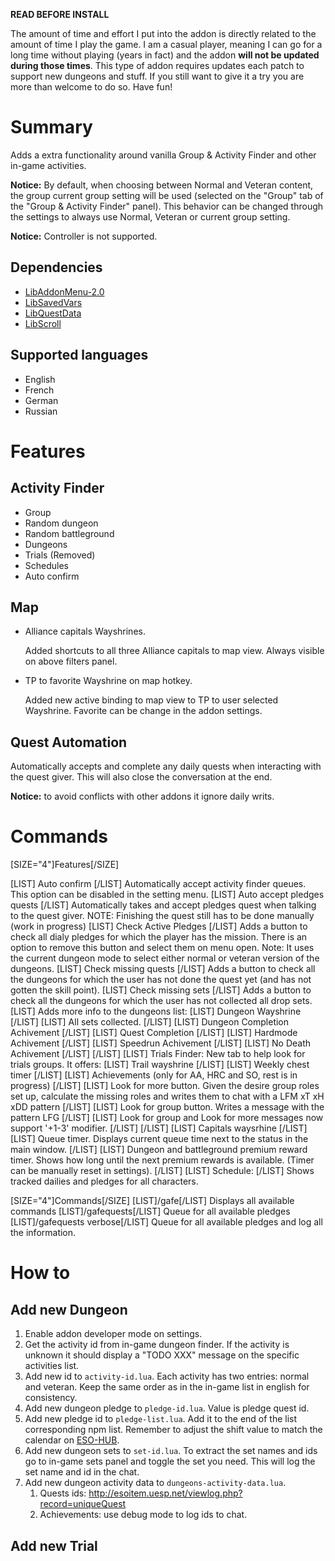 **READ BEFORE INSTALL**

The amount of time and effort I put into the addon is directly related to the amount of time I play the game. I am a casual player, meaning I can go for a long time without playing (years in fact) and the addon **will not be updated during those times**. This type of addon requires updates each patch to support new dungeons and stuff. If you still want to give it a try you are more than welcome to do so. Have fun!

# Summary

Adds a extra functionality around vanilla Group & Activity Finder and other in-game activities.

**Notice:** By default, when choosing between Normal and Veteran content, the group current group setting will be used (selected on the "Group" tab of the "Group & Activity Finder" panel). This behavior can be changed through the settings to always use Normal, Veteran or current group setting.

**Notice:** Controller is not supported.

## Dependencies

* [LibAddonMenu-2.0](https://www.esoui.com/downloads/info7-LibAddonMenu.html)
* [LibSavedVars](https://www.esoui.com/downloads/info2161-LibSavedVars.html)
* [LibQuestData](https://www.esoui.com/downloads/info2625-LibQuestData.html)
* [LibScroll](https://www.esoui.com/downloads/info1151-LibScroll.html)

## Supported languages

* English
* French
* German
* Russian

# Features

## Activity Finder

* Group
* Random dungeon
* Random battleground
* Dungeons
* Trials (Removed)
* Schedules
* Auto confirm

## Map

* Alliance capitals Wayshrines.

    Added shortcuts to all three Alliance capitals to map view. Always visible on above filters panel.

* TP to favorite Wayshrine on map hotkey.

    Added new active binding to map view to TP to user selected Wayshrine. Favorite can be change in the addon settings.

## Quest Automation

Automatically accepts and complete any daily quests when interacting with the quest giver. This will also close the conversation at the end.

**Notice:** to avoid conflicts with other addons it ignore daily writs.

# Commands


[SIZE="4"]Features[/SIZE]

[LIST]
Auto confirm
[/LIST]
Automatically accept activity finder queues. This option can be disabled in the setting menu.
[LIST]
Auto accept pledges quests
[/LIST]
Automatically takes and accept pledges quest when talking to the quest giver. NOTE: Finishing the quest still has to be done manually (work in progress)
[LIST]
Check Active Pledges
[/LIST]
Adds a button to check all dialy pledges for which the player has the mission. There is an option to remove this button and select them on menu open. Note: It uses the current dungeon mode to select either normal or veteran version of the dungeons.
[LIST]
Check missing quests
[/LIST]
Adds a button to check all the dungeons for which the user has not done the quest yet (and has not gotten the skill point).
[LIST]
Check missing sets
[/LIST]
Adds a button to check all the dungeons for which the user has not collected all drop sets.
[LIST]
Adds more info to the dungeons list:
[LIST]
Dungeon Wayshrine
[/LIST]
[LIST]
All sets collected.
[/LIST]
[LIST]
Dungeon Completion Achivement
[/LIST]
[LIST]
Quest Completion
[/LIST]
[LIST]
Hardmode Achivement
[/LIST]
[LIST]
Speedrun Achivement
[/LIST]
[LIST]
No Death Achivement
[/LIST]
[/LIST]
[LIST]
Trials Finder:
New tab to help look for trials groups. It offers:
[LIST]
Trail wayshrine
[/LIST]
[LIST]
Weekly chest timer
[/LIST]
[LIST]
Achievements (only for AA, HRC and SO, rest is in progress)
[/LIST]
[LIST]
Look for more button. Given the desire group roles set up, calculate the missing roles and writes them to chat with a LFM <trial> xT xH xDD pattern
[/LIST]
[LIST]
Look for group button. Writes a message with the pattern <rol> LFG <trial>
[/LIST]
[LIST]
Look for group and Look for more messages now support '+1-3' modifier.
[/LIST]
[/LIST]
[LIST]
Capitals waysrhine
[/LIST]
[LIST]
Queue timer. Displays current queue time next to the status in the main window.
[/LIST]
[LIST]
Dungeon and battleground premium reward timer. Shows how long until the next premium rewards is available. (Timer can be manually reset in settings).
[/LIST]
[LIST]
Schedule:
[/LIST]
Shows tracked dailies and pledges for all characters.

[SIZE="4"]Commands[/SIZE]
[LIST]/gafe[/LIST]
Displays all available commands
[LIST]/gafequests[/LIST]
Queue for all available pledges
[LIST]/gafequests verbose[/LIST]
Queue for all available pledges and log all the information.

# How to
## Add new Dungeon
1. Enable addon developer mode on settings.
2. Get the activity id from in-game dungeon finder. If the activity is unknown it should display a "TODO XXX" message on the specific activities list.
3. Add new id to `activity-id.lua`. Each activity has two entries: normal and veteran. Keep the same order as in the in-game list in english for consistency.
4. Add new dungeon pledge to `pledge-id.lua`. Value is pledge quest id.
5. Add new pledge id to `pledge-list.lua`. Add it to the end of the list corresponding npm list. Remember to adjust the shift value to match the calendar on [ESO-HUB](https://eso-hub.com/en/daily-undaunted-pledges).
6. Add new dungeon sets to `set-id.lua`. To extract the set names and ids go to in-game sets panel and toggle the set you need. This will log the set name and id in the chat.
7. Add new dungeon activity data to `dungeons-activity-data.lua`.
   1. Quests ids: http://esoitem.uesp.net/viewlog.php?record=uniqueQuest
   2. Achievements: use debug mode to log ids to chat.

## Add new Trial

